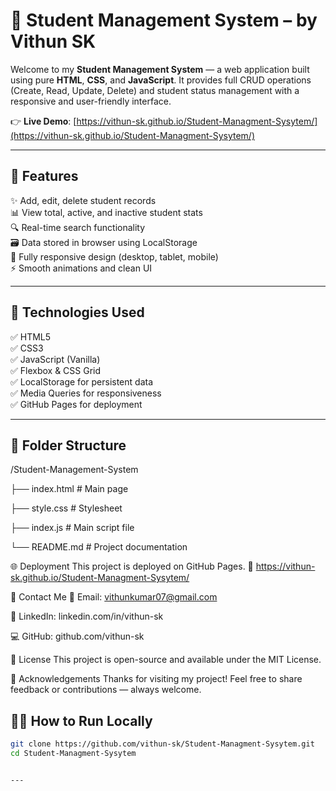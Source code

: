 # 🚀 Student Management System – by Vithun SK

Welcome to my **Student Management System** — a web application built using pure **HTML**, **CSS**, and **JavaScript**. It provides full CRUD operations (Create, Read, Update, Delete) and student status management with a responsive and user-friendly interface.

👉 **Live Demo**: [https://vithun-sk.github.io/Student-Managment-Sysytem/](https://vithun-sk.github.io/Student-Managment-Sysytem/)

---

## 📌 Features

✨ Add, edit, delete student records  
📊 View total, active, and inactive student stats  
🔍 Real-time search functionality  
🗃️ Data stored in browser using LocalStorage  
📱 Fully responsive design (desktop, tablet, mobile)  
⚡ Smooth animations and clean UI  

---

## 🧱 Technologies Used

✅ HTML5  
✅ CSS3  
✅ JavaScript (Vanilla)  
✅ Flexbox & CSS Grid  
✅ LocalStorage for persistent data  
✅ Media Queries for responsiveness  
✅ GitHub Pages for deployment  

---

## 📁 Folder Structure

/Student-Management-System

├── index.html # Main page

├── style.css # Stylesheet

├── index.js # Main script file

└── README.md # Project documentation




🌐 Deployment
This project is deployed on GitHub Pages.
🔗 https://vithun-sk.github.io/Student-Managment-Sysytem/


📩 Contact Me
📧 Email: vithunkumar07@gmail.com

💼 LinkedIn: linkedin.com/in/vithun-sk

💻 GitHub: github.com/vithun-sk





📃 License
This project is open-source and available under the MIT License.



📝 Acknowledgements
Thanks for visiting my project!
Feel free to share feedback or contributions — always welcome.

## 🧑‍💻 How to Run Locally

```bash
git clone https://github.com/vithun-sk/Student-Managment-Sysytem.git
cd Student-Managment-Sysytem


---

